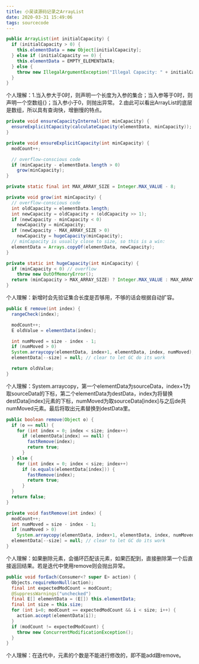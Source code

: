 ```yaml
---
title: 小吴读源码记录之ArrayList
date: 2020-03-31 15:49:06
tags: sourcecode
---
```

```java
public ArrayList(int initialCapacity) {
  if (initialCapacity > 0) {
    this.elementData = new Object[initialCapacity];
  } else if (initialCapacity == 0) {
    this.elementData = EMPTY_ELEMENTDATA;
  } else {
    throw new IllegalArgumentException("Illegal Capacity: " + initialCapacity);
  }
}
```
个人理解：1.当入参大于0时，则声明一个长度为入参的集合；当入参等于0时，则声明一个空数组{}；当入参小于0，则抛出异常。
2.由此可以看出ArrayList的底层是数组，所以具有查询快，增删慢的特点。
<!-- more -->
```java
private void ensureCapacityInternal(int minCapacity) {
  ensureExplicitCapacity(calculateCapacity(elementData, minCapacity));
}

private void ensureExplicitCapacity(int minCapacity) {
  modCount++;

  // overflow-conscious code
  if (minCapacity - elementData.length > 0)
    grow(minCapacity);
}

private static final int MAX_ARRAY_SIZE = Integer.MAX_VALUE - 8;

private void grow(int minCapacity) {
  // overflow-conscious code
  int oldCapacity = elementData.length;
  int newCapacity = oldCapacity + (oldCapacity >> 1);
  if (newCapacity - minCapacity < 0)
    newCapacity = minCapacity;
  if (newCapacity - MAX_ARRAY_SIZE > 0)
    newCapacity = hugeCapacity(minCapacity);
  // minCapacity is usually close to size, so this is a win:
  elementData = Arrays.copyOf(elementData, newCapacity);
}

private static int hugeCapacity(int minCapacity) {
  if (minCapacity < 0) // overflow
    throw new OutOfMemoryError();
  return (minCapacity > MAX_ARRAY_SIZE) ? Integer.MAX_VALUE : MAX_ARRAY_SIZE;
}
```
个人理解：新增时会先验证集合长度是否够用，不够的话会根据自动扩容。
```java
public E remove(int index) {
  rangeCheck(index);

  modCount++;
  E oldValue = elementData(index);

  int numMoved = size - index - 1;
  if (numMoved > 0)
  System.arraycopy(elementData, index+1, elementData, index, numMoved);
  elementData[--size] = null; // clear to let GC do its work

  return oldValue;
}
```
个人理解：System.arraycopy，第一个elementData为sourceData，index+1为取sourceData的下标，第二个elementData为destData，index为将替换destData[index]元素的下标，numMoved为取sourceData[index]与之后de共numMoved元素。最后将取出元素替换到destData里。
```java
public boolean remove(Object o) {
  if (o == null) {
    for (int index = 0; index < size; index++)
      if (elementData[index] == null) {
        fastRemove(index);
        return true;
      }
  } else {
    for (int index = 0; index < size; index++)
      if (o.equals(elementData[index])) {
        fastRemove(index);
        return true;
      }
  }
  return false;
}

private void fastRemove(int index) {
  modCount++;
  int numMoved = size - index - 1;
  if (numMoved > 0)
    System.arraycopy(elementData, index+1, elementData, index, numMoved);
  elementData[--size] = null; // clear to let GC do its work
}
```
个人理解：如果删除元素，会循环匹配该元素，如果匹配到，直接删除第一个后直接返回结果。若是迭代中使用remove则会抛出异常。
```java
public void forEach(Consumer<? super E> action) {
  Objects.requireNonNull(action);
  final int expectedModCount = modCount;
  @SuppressWarnings("unchecked")
  final E[] elementData = (E[]) this.elementData;
  final int size = this.size;
  for (int i=0; modCount == expectedModCount && i < size; i++) {
    action.accept(elementData[i]);
  }
  if (modCount != expectedModCount) {
    throw new ConcurrentModificationException();
  }
}
```
个人理解：在迭代中，元素的个数是不能进行修改的，即不能add跟remove。
